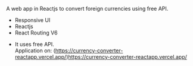 A web app in Reactjs to convert foreign currencies using free API.

- Responsive UI <br>
- Reactjs<br>
- React Routing V6<p></p>
- It uses free API.<br>
Application on: (https://currency-converter-reactapp.vercel.app/)https://currency-converter-reactapp.vercel.app/
